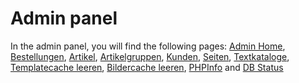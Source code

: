 # Admin panel

In the admin panel, you will find the following pages:
[Admin Home](),
[Bestellungen](),
[Artikel](),
[Artikelgruppen](),
[Kunden](),
[Seiten](),
[Textkataloge](),
[Templatecache leeren](),
[Bildercache leeren](),
[PHPInfo]() and
[DB Status]()